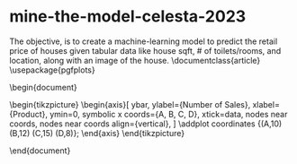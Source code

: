 # mine-the-model-celesta-2023
The objective, is to create a machine-learning model to predict the retail price of houses given tabular data like house sqft, # of toilets/rooms, and location, along with an image of the house. 
\documentclass{article}
\usepackage{pgfplots}

\begin{document}

\begin{tikzpicture}
\begin{axis}[
    ybar,
    ylabel={Number of Sales},
    xlabel={Product},
    ymin=0,
    symbolic x coords={A, B, C, D},
    xtick=data,
    nodes near coords,
    nodes near coords align={vertical},
    ]
    \addplot coordinates {(A,10) (B,12) (C,15) (D,8)};
\end{axis}
\end{tikzpicture}

\end{document}

